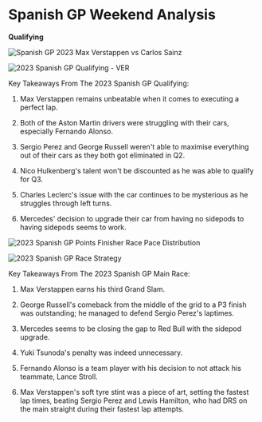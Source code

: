 # Spanish GP Weekend Analysis

**Qualifying**

![Spanish GP 2023 Max Verstappen vs Carlos Sainz](https://github.com/imranaqell/Formula-1-2023/assets/93969104/5eb5034e-2307-411a-9b63-bb1301566637)

![2023 Spanish GP Qualifying - VER](https://github.com/imranaqell/Formula-1-2023/assets/93969104/5eaa9a50-f4e6-44f9-8009-2e8bfd195201)

Key Takeaways From The 2023 Spanish GP Qualifying:

1. Max Verstappen remains unbeatable when it comes to executing a perfect lap.

2. Both of the Aston Martin drivers were struggling with their cars, especially Fernando Alonso.

3. Sergio Perez and George Russell weren't able to maximise everything out of their cars as they both got eliminated in Q2.

4. Nico Hulkenberg's talent won't be discounted as he was able to qualify for Q3.

5. Charles Leclerc's issue with the car continues to be mysterious as he struggles through left turns.

6. Mercedes' decision to upgrade their car from having no sidepods to having sidepods seems to work.

![2023 Spanish GP Points Finisher Race Pace Distribution](https://github.com/imranaqell/Formula-1-2023/assets/93969104/e2722e34-e13d-443c-bc2a-42368b4965d6)

![2023 Spanish GP Race Strategy](https://github.com/imranaqell/Formula-1-2023/assets/93969104/4c4557c5-2757-4001-9b5c-f3325640bc29)

Key Takeaways From The 2023 Spanish GP Main Race:

1. Max Verstappen earns his third Grand Slam.

2. George Russell's comeback from the middle of the grid to a P3 finish was outstanding; he managed to defend Sergio Perez's laptimes.

3. Mercedes seems to be closing the gap to Red Bull with the sidepod upgrade.

4. Yuki Tsunoda's penalty was indeed unnecessary.

5. Fernando Alonso is a team player with his decision to not attack his teammate, Lance Stroll.

6. Max Verstappen's soft tyre stint was a piece of art, setting the fastest lap times, beating Sergio Perez and Lewis Hamilton, who had DRS on the main straight during their fastest lap attempts.
